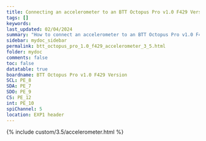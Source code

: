 ```yaml
---
title: Connecting an accelerometer to an BTT Octopus Pro v1.0 F429 Version in RRF 3.5.0 Onwards
tags: []
keywords: 
last_updated: 02/04/2024
summary: "How to connect an accelerometer to an BTT Octopus Pro v1.0 F429 Version"
sidebar: mydoc_sidebar
permalink: btt_octopus_pro_1.0_f429_accelerometer_3_5.html
folder: mydoc
comments: false
toc: false
datatable: true
boardname: BTT Octopus Pro v1.0 F429 Version
SCL: PE_8
SDA: PE_7
SDO: PE_9
CS: PE_12
int: PE_10
spiChannel: 5
location: EXP1 header
---
```


{% include custom/3.5/accelerometer.html %}

